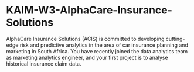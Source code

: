 # KAIM-W3-AlphaCare-Insurance-Solutions
AlphaCare Insurance Solutions (ACIS) is committed to developing cutting-edge risk and predictive analytics in the area of car insurance planning and marketing in South Africa. You have recently joined the data analytics team as marketing analytics engineer, and your first project is to analyse historical insurance claim data.
